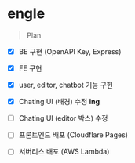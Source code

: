 # engle

> Plan
  - [X] BE 구현 (OpenAPI Key, Express)
  - [X] FE 구현
  - [X] user, editor, chatbot 기능 구현
  - [X] Chating UI (배경) 수정 __ing__
  - [ ] Chating UI (editor 박스) 수정
  - [ ] 프론트엔드 배포 (Cloudflare Pages)
  - [ ] 서버리스 배포 (AWS Lambda)

